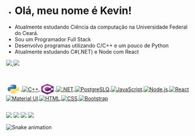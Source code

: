 - # Olá, meu nome é Kevin!
- Atualmente estudando Ciência da computação na Universidade Federal do Ceará.
- Sou um Programador Full Stack
- Desenvolvo programas utilizando C/C++ e um pouco de Python
- Atualmente estudando C#(.NET) e Node com React

<div>
  <a href="https://github.com/Kevin439560">
  <img height = "180cm" src = "https://github-readme-stats.vercel.app/api?username=Kevin439560&hide=contribs&show_icons=true&theme=gotham"/>
  <img height = "180cm" src = "https://github-readme-stats.vercel.app/api/top-langs/?username=Kevin439560&show_icons=true&theme=gotham"/>  
</div>
  
  ##
  
  <div style="display: inline_block"><br>
  <img align="center" alt="Python" height="30" width="40" src="https://raw.githubusercontent.com/devicons/devicon/master/icons/python/python-original.svg">
  <img align="center" alt="C++" height="30" width="40" src="https://cdn.jsdelivr.net/gh/devicons/devicon/icons/cplusplus/cplusplus-original.svg">
  <img align="center" alt="C#" height="30" width="40" src="https://raw.githubusercontent.com/devicons/devicon/master/icons/csharp/csharp-original.svg">
  <img align="center" alt=".NET" height="30" width="40" src="https://cdn.jsdelivr.net/gh/devicons/devicon/icons/dotnetcore/dotnetcore-original.svg">
  <img align="center" alt="PostgreSLQ" height="30" width="40" src="https://cdn.jsdelivr.net/gh/devicons/devicon/icons/postgresql/postgresql-original.svg" />
  <img align="center" alt="JavaScript" height="30" width="40" src="https://cdn.jsdelivr.net/gh/devicons/devicon/icons/javascript/javascript-original.svg">
  <img align="center" alt="Node.js" height="30" width="40" src="https://cdn.jsdelivr.net/gh/devicons/devicon/icons/nodejs/nodejs-original.svg" />
  <img align="center" alt="React" height="30" width="40" src="https://cdn.jsdelivr.net/gh/devicons/devicon/icons/react/react-original.svg" />
  <img align="center" alt="Material UI" height="30" width="40" src="https://cdn.jsdelivr.net/gh/devicons/devicon/icons/materialui/materialui-original.svg" />
  <img align="center" alt="HTML" height="30" width="40" src="https://cdn.jsdelivr.net/gh/devicons/devicon/icons/html5/html5-original.svg">
  <img align="center" alt="CSS" height="30" width="40" src="https://cdn.jsdelivr.net/gh/devicons/devicon/icons/css3/css3-original.svg">
  <img align="center" alt="Bootstrap" height="30" width="40" src="https://cdn.jsdelivr.net/gh/devicons/devicon/icons/bootstrap/bootstrap-original.svg" />

  <!--<img align="center" alt="Kevin-java" height="30" width="40" src="https://cdn.jsdelivr.net/gh/devicons/devicon/icons/java/java-original.svg">
  <img align="center" alt="Kevin-spring" height="30" width="40" src="https://cdn.jsdelivr.net/gh/devicons/devicon/icons/spring/spring-original.svg">-->

</div>

  ##
  <div>
    <a href = "mailto:kevin.freitas560@gmail.com"><img src="https://img.shields.io/badge/Gmail-D14836?style=for-the-badge&logo=gmail&logoColor=white" target="_blank"></a>
       <a href="https://www.instagram.com/kevin_freitas_sales/" target="_blank"><img src="https://img.shields.io/badge/-Instagram-%23E4405F?style=for-the-badge&logo=instagram&logoColor=white" target="_blank"></a>
    <a href="https://www.linkedin.com/in/kevin-freitas-1814a8236/" target="_blank"><img src="https://img.shields.io/badge/-LinkedIn-%230077B5?style=for-the-badge&logo=linkedin&logoColor=white" target="_blank"></a> 
    <a href="https://www.reddit.com/user/Kevin_439560" target="_blank"><img src="https://img.shields.io/badge/Reddit-FF4500?style=for-the-badge&logo=reddit&logoColor=white" target="_blank"></a> 
  </div>
  
  ![Snake animation](https://github.com/Kevin439560/Kevin439560/blob/output/github-contribution-grid-snake.svg)
  
